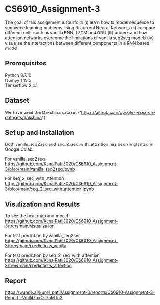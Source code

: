 
# CS6910_Assignment-3

The goal of this assignment is fourfold: (i) learn how to model sequence to sequence learning problems using Recurrent Neural Networks (ii) compare different cells such as vanilla RNN, LSTM and GRU (iii) understand how attention networks overcome the limitations of vanilla seq2seq models (iv) visualise the interactions between different components in a RNN based model.

## Prerequisites
Python 3.7.10\
Numpy 1.19.5\
Tensorflow 2.4.1
## Dataset
We have used the  Dakshina dataset ("https://github.com/google-research-datasets/dakshina").
## Set up and Installation
Both vanilla_seq2seq and seq_2_seq_with_attention has been implented in Google Colab.

For vanilla_seq2seq https://github.com/KunalPatil8020/CS6910_Assignment-3/blob/main/vanilla_seq2seq.ipynb

For seq_2_seq_with_attention https://github.com/KunalPatil8020/CS6910_Assignment-3/blob/main/seq_2_seq_with_attention.ipynb 
## Visulization and Results
To see the heat map and model https://github.com/KunalPatil8020/CS6910_Assignment-3/tree/main/visualization  

For test prediction by vanilla_seq2seq https://github.com/KunalPatil8020/CS6910_Assignment-3/tree/main/predictions_vanilla   

For test prediction by seq_2_seq_with_attention https://github.com/KunalPatil8020/CS6910_Assignment-3/tree/main/predictions_attention



## Report
https://wandb.ai/kunal_patil/Assignment-3/reports/CS6910-Assignment-3-Report--VmlldzoxOTk5MTc3 